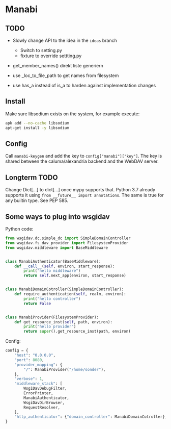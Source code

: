 Manabi
======

TODO
----

* Slowly change API to the idea in the `ideas` branch
  * Switch to setting.py
  * fixture to override settting.py

* get_member_names() direkt liste generiern
* use _loc_to_file_path to get names from filesystem
* use has_a instead of is_a to harden against implementation changes

Install
-------

Make sure libsodium exists on the system, for example execute:

```bash
apk add --no-cache libsodium
apt-get install -y libsodium
```

Config
------

Call `manabi-keygen` and add the key to `config["manabi"]["key"]`. The key is
shared between the caluma/alexandria backend and the WebDAV server.

Longterm TODO
-------------

Change Dict[...] to dict[...] once mypy supports that. Python 3.7 already
supports it using `from __future__ import annotations`. The same is true for any
builtin type. See PEP 585.

Some ways to plug into wsgidav
------------------------------

Python code:

```python
from wsgidav.dc.simple_dc import SimpleDomainController
from wsgidav.fs_dav_provider import FilesystemProvider
from wsgidav.middleware import BaseMiddleware


class ManabiAuthenticator(BaseMiddleware):
    def __call__(self, environ, start_response):
        print("hello middleware")
        return self.next_app(environ, start_response)


class ManabiDomainCotroller(SimpleDomainController):
    def require_authentication(self, realm, environ):
        print("hello controller")
        return False


class ManabiProvider(FilesystemProvider):
    def get_resource_inst(self, path, environ):
        print("hello provider")
        return super().get_resource_inst(path, environ)
```

Config:

```python
config = {
    "host": "0.0.0.0",
    "port": 8080,
    "provider_mapping": {
        "/": ManabiProvider("/home/sonder"),
    },
    "verbose": 1,
    "middleware_stack": [
        WsgiDavDebugFilter,
        ErrorPrinter,
        ManabiAuthenticator,
        WsgiDavDirBrowser,
        RequestResolver,
    ],
    "http_authenticator": {"domain_controller": ManabiDomainCotroller},
}
```

